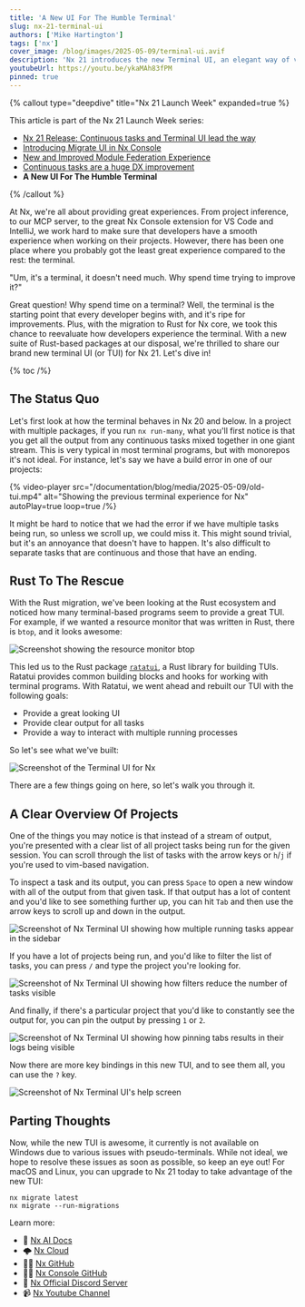 ```yaml
---
title: 'A New UI For The Humble Terminal'
slug: nx-21-terminal-ui
authors: ['Mike Hartington']
tags: ['nx']
cover_image: /blog/images/2025-05-09/terminal-ui.avif
description: 'Nx 21 introduces the new Terminal UI, an elegant way of viewing log output from multiple running tasks.'
youtubeUrl: https://youtu.be/ykaMAh83fPM
pinned: true
---
```


{% callout type="deepdive" title="Nx 21 Launch Week" expanded=true %}

This article is part of the Nx 21 Launch Week series:

- [Nx 21 Release: Continuous tasks and Terminal UI lead the way](/blog/nx-21-release)
- [Introducing Migrate UI in Nx Console](/blog/migrate-ui)
- [New and Improved Module Federation Experience](/blog/improved-module-federation)
- [Continuous tasks are a huge DX improvement](/blog/nx-21-continuous-tasks)
- **A New UI For The Humble Terminal**

{% /callout %}

At Nx, we're all about providing great experiences. From project inference, to our MCP server, to the great Nx Console extension for VS Code and IntelliJ, we work hard to make sure that developers have a smooth experience when working on their projects. However, there has been one place where you probably got the least great experience compared to the rest: the terminal.

"Um, it's a terminal, it doesn't need much. Why spend time trying to improve it?"

Great question! Why spend time on a terminal? Well, the terminal is the starting point that every developer begins with, and it's ripe for improvements. Plus, with the migration to Rust for Nx core, we took this chance to reevaluate how developers experience the terminal. With a new suite of Rust-based packages at our disposal, we're thrilled to share our brand new terminal UI (or TUI) for Nx 21. Let's dive in!

{% toc /%}

## The Status Quo

Let's first look at how the terminal behaves in Nx 20 and below. In a project with multiple packages, if you run `nx run-many`, what you'll first notice is that you get all the output from any continuous tasks mixed together in one giant stream. This is very typical in most terminal programs, but with monorepos it's not ideal. For instance, let's say we have a build error in one of our projects:

{% video-player src="/documentation/blog/media/2025-05-09/old-tui.mp4" alt="Showing the previous terminal experience for Nx" autoPlay=true loop=true  /%}

It might be hard to notice that we had the error if we have multiple tasks being run, so unless we scroll up, we could miss it. This might sound trivial, but it's an annoyance that doesn't have to happen. It's also difficult to separate tasks that are continuous and those that have an ending.

## Rust To The Rescue

With the Rust migration, we've been looking at the Rust ecosystem and noticed how many terminal-based programs seem to provide a great TUI. For example, if we wanted a resource monitor that was written in Rust, there is `btop`, and it looks awesome:

![Screenshot showing the resource monitor btop](/blog/images/2025-05-09/btop.avif)

This led us to the Rust package [`ratatui`](https://ratatui.rs/), a Rust library for building TUIs. Ratatui provides common building blocks and hooks for working with terminal programs. With Ratatui, we went ahead and rebuilt our TUI with the following goals:

- Provide a great looking UI
- Provide clear output for all tasks
- Provide a way to interact with multiple running processes

So let's see what we've built:

![Screenshot of the Terminal UI for Nx](/blog/images/2025-05-09/tui.avif)

There are a few things going on here, so let's walk you through it.

## A Clear Overview Of Projects

One of the things you may notice is that instead of a stream of output, you're presented with a clear list of all project tasks being run for the given session. You can scroll through the list of tasks with the arrow keys or `h`/`j` if you're used to vim-based navigation.

To inspect a task and its output, you can press `Space` to open a new window with all of the output from that given task. If that output has a lot of content and you'd like to see something further up, you can hit `Tab` and then use the arrow keys to scroll up and down in the output.

![Screenshot of Nx Terminal UI showing how multiple running tasks appear in the sidebar](/blog/images/2025-05-09/multiple-tasks.avif)

If you have a lot of projects being run, and you'd like to filter the list of tasks, you can press `/` and type the project you're looking for.

![Screenshot of Nx Terminal UI showing how filters reduce the number of tasks visible](/blog/images/2025-05-09/filter.avif)

And finally, if there's a particular project that you'd like to constantly see the output for, you can pin the output by pressing `1` or `2`.

![Screenshot of Nx Terminal UI showing how pinning tabs results in their logs being visible](/blog/images/2025-05-09/pins.avif)

Now there are more key bindings in this new TUI, and to see them all, you can use the `?` key.

![Screenshot of Nx Terminal UI's help screen](/blog/images/2025-05-09/help.avif)

## Parting Thoughts

Now, while the new TUI is awesome, it currently is not available on Windows due to various issues with pseudo-terminals. While not ideal, we hope to resolve these issues as soon as possible, so keep an eye out! For macOS and Linux, you can upgrade to Nx 21 today to take advantage of the new TUI:

```shell
nx migrate latest
nx migrate --run-migrations
```

Learn more:

- 🧠 [Nx AI Docs](/features/enhance-AI)
- 🌩️ [Nx Cloud](/nx-cloud)
- 👩‍💻 [Nx GitHub](https://github.com/nrwl/nx)
- 👩‍💻 [Nx Console GitHub](https://github.com/nrwl/nx-console)
- 💬 [Nx Official Discord Server](https://go.nx.dev/community)
- 📹 [Nx Youtube Channel](https://www.youtube.com/@nxdevtools)
